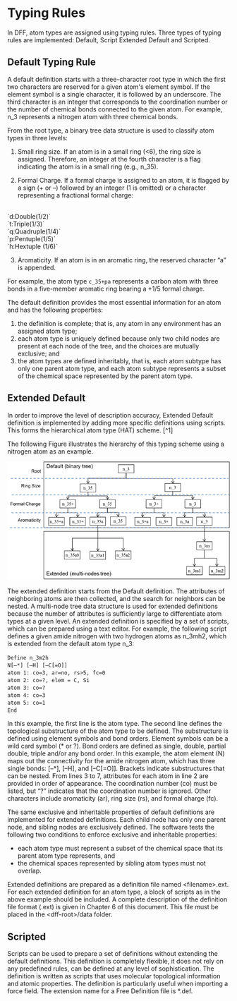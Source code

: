# Typing Rules

In DFF, atom types are assigned using typing rules. Three types of typing rules are implemented: Default, Script Extended Default and Scripted.

## Default Typing Rule

A default definition starts with a three-character root type in which the first two characters are reserved for a given atom's element symbol. If the element symbol is a single character, it is followed by an underscore. The third character is an integer that corresponds to the coordination number or the number of chemical bonds connected to the given atom. For example, n_3 represents a nitrogen atom with three chemical bonds. 

From the root type, a binary tree data structure is used to classify atom types in three levels:

1) Small ring size. If an atom is in a small ring (<6), the ring size is assigned. Therefore, an integer at the fourth character is a flag indicating the atom is in a small ring (e.g., n_35).

2) Formal Charge. If a formal charge is assigned to an atom, it is flagged by a sign (+ or –) followed by an integer (1 is omitted) or a character representing a fractional formal charge:
<br/>
`d:Double(1/2)`<br/>
`t:Triple(1/3)`<br/> 
`q:Quadruple(1/4)`<br/>
`p:Pentuple(1/5)`<br/>
`h:Hextuple (1/6)`<br/>

3) Aromaticity. If an atom is in an aromatic ring, the reserved character “a” is appended.

For example, the atom type `c_35+pa` represents a carbon atom with three bonds in a five-member aromatic ring bearing a +1/5 formal charge.

The default definition provides the most essential information for an atom and has the following properties: 
1) the definition is complete; that is, any atom in any environment has an assigned atom type; 
2) each atom type is uniquely defined because only two child nodes are present at each node of the tree, and the choices are mutually exclusive; and 
3) the atom types are defined inheritably, that is, each atom subtype has only one parent atom type, and each atom subtype represents a subset of the chemical space represented by the parent atom type.


## Extended Default

In order to improve the level of description accuracy, Extended Default definition is implemented by adding more specific definitions using scripts. This forms the hierarchical atom type (HAT) scheme. [^1]

The following Figure illustrates the hierarchy of this typing scheme using a nitrogen atom as an example.

![alt text](image.png)


The extended definition starts from the Default definition. The attributes of neighboring atoms are then collected, and the search for neighbors can be nested. A multi-node tree data structure is used for extended definitions because the number of attributes is sufficiently large to differentiate atom types at a given level. An extended definition is specified by a set of scripts, which can be prepared using a text editor. For example, the following script defines a given amide nitrogen with two hydrogen atoms as n_3mh2, which is extended from the default atom type n_3:

`Define n_3m2h` <br/>
`N[–*] [–H] [–C[=O]]` <br/>
`atom 1: co=3, ar=no, rs>5, fc=0` <br/>
`atom 2: co=?, elem = C, Si` <br/>
`atom 3: co=?` <br/>
`atom 4: co=3` <br/>
`atom 5: co=1` <br/>
`End` <br/>

In this example, the first line is the atom type. The second line defines the topological substructure of the atom type to be defined. The substructure is defined using element symbols and bond orders. Element symbols can be a wild card symbol (* or ?). Bond orders are defined as single, double, partial double, triple and/or any bond order. In this example, the atom element (N) maps out the connectivity for the amide nitrogen atom, which has three single bonds: [–*], [–H], and [–C[=O]]. Brackets indicate substructures that can be nested. From lines 3 to 7, attributes for each atom in line 2 are provided in order of appearance. The coordination number (co) must be listed, but “?” indicates that the coordination number is ignored. Other characters include aromaticity (ar), ring size (rs), and formal charge (fc).

The same exclusive and inheritable properties of default definitions are implemented for extended definitions. Each child node has only one parent node, and sibling nodes are exclusively defined. The software tests the following two conditions to enforce exclusive and inheritable properties: 
- each atom type must represent a subset of the chemical space that its parent atom type represents, and 
- the chemical spaces represented by sibling atom types must not overlap.

Extended definitions are prepared as a definition file named \<filename\>.ext. For each extended definition for an atom type, a block of scripts as in the above example should be included. A complete description of the definition file format (.ext) is given in Chapter 6 of this document. This file must be placed in the \<dff-root\>/data folder. 


## Scripted

Scripts can be used to prepare a set of definitions without extending the default definitions. This definition is completely flexible, it does not rely on any predefined rules, can be defined at any level of sophistication. The definition is written as scripts that uses molecular topological information and atomic properties. The definition is particularly useful when importing a force field. The extension name for a Free Definition file is *.def.

